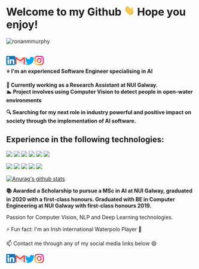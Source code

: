 <h1>Welcome to my Github <img src="https://github.com/ronanmmurphy/ronanmmurphy/blob/main/Hi.gif" width="29px"> Hope you enjoy!</h1>

<p align="left"> <img src=https://komarev.com/ghpvc/?username=ronanmmurphy alt=ronanmmurphy> </p>



<br>
  <a href="https://www.linkedin.com/in/ronanmmurphy/" target="_blank">
   <img align="left" alt="Ronan's | Linkedin" width="24px" src="https://github.com/ronanmmurphy/ronanmmurphy/blob/main/Linkedin.svg" />
  </a>
  <a href="mailto:ronanmmurphy77@gmail.com/" target="_blank">
    <img align="left" alt="Ronan's | Gmail" width="26px" src="https://github.com/ronanmmurphy/ronanmmurphy/blob/main/Gmail.svg" />
  </a>
  <a href="https://twitter.com/ronanmurphy4/" target="_blank">
    <img align="left" alt="Ronan's | Twitter" width="26px" src="https://github.com/ronanmmurphy/ronanmmurphy/blob/main/Twitter.svg" />
  </a>
  <a href="https://www.instagram.com/kingmurf69/" target="_blank">
    <img align="left" alt="Ronan's | Instagram" width="24px" src="https://github.com/ronanmmurphy/ronanmmurphy/blob/main/Instagram.svg"  />
</a>

<br>

**⭐ I'm an experienced Software Engineer specialising in AI**

**🔭  Currently working as a Research Assistant at NUI Galway.<br>
  🏊  Project involves using Computer Vision to detect people in open-water environments**

**🔍 Searching for my next role in industry powerful and positive impact on society through the implementation of AI software.**

<h2>Experience in the following technologies:</h2>

<p float="left">
  	<code><a href="https://www.python.org/" target="_blank"><img height="50" src="https://www.vectorlogo.zone/logos/python/python-ar21.svg"></a></code>
  <code><a href="https://www.java.com/en/" target="_blank"><img height="50" src="https://www.vectorlogo.zone/logos/java/java-ar21.svg"></a></code>
  <code><a href="https://www.tensorflow.org/" target="_blank"><img height="50" src="https://www.vectorlogo.zone/logos/tensorflow/tensorflow-ar21.svg"></a></code>
  <code><a href="https://pytorch.org/" target="_blank"><img height="50" src="https://www.vectorlogo.zone/logos/pytorch/pytorch-ar21.svg"></a></code>
  <code><a href="https://opencv.org/" target="_blank"><img height="50" src="https://www.vectorlogo.zone/logos/opencv/opencv-ar21.svg"></a></code>
  <code><a href="https://jupyter.org/" target="_blank"><img height="50" src="https://www.vectorlogo.zone/logos/jupyter/jupyter-ar21.svg"></a></code>


  <code><a href="https://spark.apache.org/" target="_blank"><img height="50" src="https://www.vectorlogo.zone/logos/apache_spark/apache_spark-ar21.svg"></a></code>
  <code><a href="https://www.javascript.com/" target="_blank"><img height="50"  src="https://www.vectorlogo.zone/logos/javascript/javascript-ar21.svg"></a></code>
  <code><a href="https://www.mysql.com/" target="_blank"><img height="50" src="https://www.vectorlogo.zone/logos/mysql/mysql-ar21.svg"></a></code>
  <code><a href="https://www.json.org/" target="_blank"><img height="50" src="https://www.vectorlogo.zone/logos/json/json-ar21.svg"></a></code>
  <code><a href="https://www.atlassian.com/software/jira" target="_blank"><img height="50" src="https://www.vectorlogo.zone/logos/atlassian_jira/atlassian_jira-ar21.svg"></a></code>
</p>

[![Anurag's github stats](https://github-readme-stats.vercel.app/api?username=ronanmmurphy)](https://github.com/anuraghazra/github-readme-stats)

**📚  Awarded a Scholarship to pursue a MSc in AI at NUI Galway, graduated in 2020 with a first-class honours.
      Graduated with BE in Computer Engineering at NUI Galway with first-class honours 2019.**

Passion for Computer Vision, NLP and Deep Learning technologies. 


⚡ Fun fact: I'm an Irish international Waterpolo Player 🤽 

📫 Contact me through any of my social media links below 😄

<p float=left>
  <a href="https://www.linkedin.com/in/ronanmmurphy/" target="_blank">
   <img align="left" alt="Ronan's | Linkedin" width="24px" src="https://github.com/ronanmmurphy/ronanmmurphy/blob/main/Linkedin.svg" />
  </a>
  <a href="mailto:ronanmmurphy77@gmail.com/" target="_blank">
    <img align="left" alt="Ronan's | Gmail" width="26px" src="https://github.com/ronanmmurphy/ronanmmurphy/blob/main/Gmail.svg" />
  </a>
  <a href="https://twitter.com/ronanmurphy4/" target="_blank">
    <img align="left" alt="Ronan's | Twitter" width="26px" src="https://github.com/ronanmmurphy/ronanmmurphy/blob/main/Twitter.svg" />
  </a>
  <a href="https://www.instagram.com/kingmurf69/" target="_blank">
    <img align="left" alt="Ronan's | Instagram" width="24px" src="https://github.com/ronanmmurphy/ronanmmurphy/blob/main/Instagram.svg"  />
  </a>
</p>



